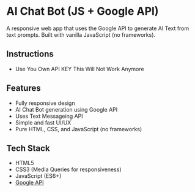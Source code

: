 # AI Chat Bot (JS + Google API)

A responsive web app that uses the Google API to generate AI Text from text prompts. Built with vanilla JavaScript (no frameworks).

## Instructions
-  Use You Own API KEY This Will Not Work Anymore

## Features

- Fully responsive design
- AI Chat Bot generation using Google API
- Uses Text Messageing API
- Simple and fast UI/UX
- Pure HTML, CSS, and JavaScript (no frameworks)

## Tech Stack

- HTML5
- CSS3 (Media Queries for responsiveness)
- JavaScript (ES6+)
- [Google API](https://aistudio.google.com/apikey)
